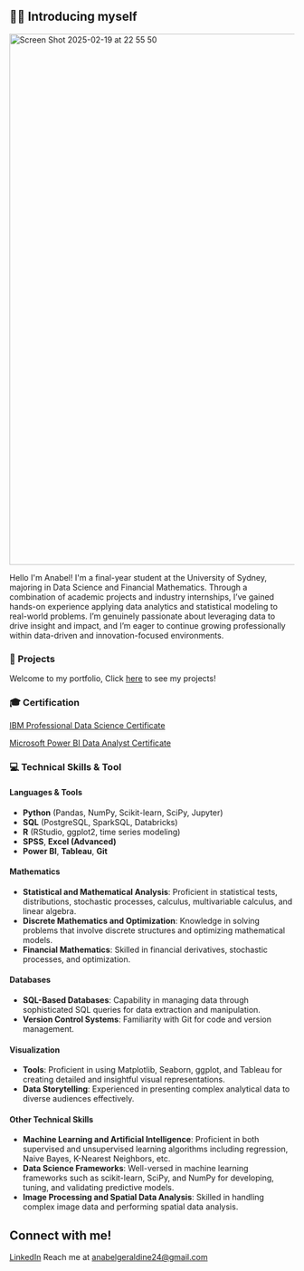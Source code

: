 ## 🙋‍♀️ Introducing myself 

<img width="938" alt="Screen Shot 2025-02-19 at 22 55 50" src="https://github.com/user-attachments/assets/7a3a12f6-2dd6-487c-a6ec-4ee843aefab9" />

Hello I'm Anabel! I'm a final-year student at the University of Sydney, majoring in Data Science and Financial Mathematics. Through a combination of academic projects and industry internships, I’ve gained hands-on experience applying data analytics and statistical modeling to real-world problems. I’m genuinely passionate about leveraging data to drive insight and impact, and I’m eager to continue growing professionally within data-driven and innovation-focused environments.

### 🧷 Projects
Welcome to my portfolio, Click [here](https://github.com/AnabelGeraldine/Projects) to see my projects!

### 🎓 Certification
[IBM Professional Data Science Certificate](https://github.com/AnabelGeraldine/IBM_ProfessionalDataScience_Certificate)

[Microsoft Power BI Data Analyst Certificate](https://github.com/AnabelGeraldine/Microsoft-Power-BI-Certificate)

### 💻 Technical Skills & Tool

#### Languages & Tools  
- **Python** (Pandas, NumPy, Scikit-learn, SciPy, Jupyter)  
- **SQL** (PostgreSQL, SparkSQL, Databricks)  
- **R** (RStudio, ggplot2, time series modeling)  
- **SPSS**, **Excel (Advanced)**  
- **Power BI**, **Tableau**, **Git**

#### Mathematics
- **Statistical and Mathematical Analysis**: Proficient in statistical tests, distributions, stochastic processes, calculus, multivariable calculus, and linear algebra.
- **Discrete Mathematics and Optimization**: Knowledge in solving problems that involve discrete structures and optimizing mathematical models.
- **Financial Mathematics**: Skilled in financial derivatives, stochastic processes, and optimization.

#### Databases
- **SQL-Based Databases**: Capability in managing data through sophisticated SQL queries for data extraction and manipulation.
- **Version Control Systems**: Familiarity with Git for code and version management.

#### Visualization
- **Tools**: Proficient in using Matplotlib, Seaborn, ggplot, and Tableau for creating detailed and insightful visual representations.
- **Data Storytelling**: Experienced in presenting complex analytical data to diverse audiences effectively.

#### Other Technical Skills
- **Machine Learning and Artificial Intelligence**: Proficient in both supervised and unsupervised learning algorithms including regression, Naive Bayes, K-Nearest Neighbors, etc.
- **Data Science Frameworks**: Well-versed in machine learning frameworks such as scikit-learn, SciPy, and NumPy for developing, tuning, and validating predictive models.
- **Image Processing and Spatial Data Analysis**: Skilled in handling complex image data and performing spatial data analysis.

## Connect with me!
[LinkedIn](https://www.linkedin.com/in/anabelgeraldine/) 
Reach me at [anabelgeraldine24@gmail.com](anabelgeraldine24@gmail.com)

